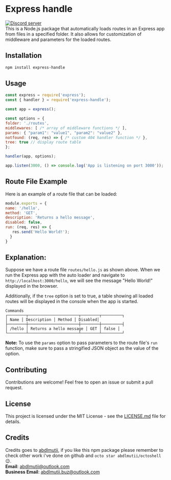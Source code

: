 # Express handle
<a href="https://discord.gg/8UqPNbeYBv"><img src="https://img.shields.io/discord/1077492444574261339?style=for-the-badge&color=5865F2&logo=discord&logoColor=white&label=Abdlmu'tii" alt="Discord server" /></a><br>
This is a Node.js package that automatically loads routes in an Express app from files in a specified folder. It also allows for customization of middleware and parameters for the loaded routes.

## Installation
```sh
npm install express-handle
```


## Usage
```js
const express = require('express');
const { handler } = require('express-handle');

const app = express();

const options = {
folder: './routes',
middlewares: [ /* array of middleware functions */ ],
params: { "param1": "value1", "param2": "value2" },
notfound: (req, res) => { /* custom 404 handler function */ },
tree: true // display route table
};

handler(app, options);

app.listen(3000, () => console.log('App is listening on port 3000'));
```


## Route File Example

Here is an example of a route file that can be loaded:
```js
module.exports = {
name: '/hello',
method: 'GET',
description: 'Returns a hello message',
disabled: false,
run: (req, res) => {
   res.send('Hello World!');
  }
}
```


## Explanation:

Suppose we have a route file `routes/hello.js` as shown above. When we run the Express app with the auto loader and navigate to `http://localhost:3000/hello`, we will see the message "Hello World!" displayed in the browser.

Additionally, if the `tree` option is set to true, a table showing all loaded routes will be displayed in the console when the app is started.

```
Commands
┌────────┬──────────────────────┬────────┬─────────┐
│ Name │ Description │ Method │ Disabled│
├────────┼──────────────────────┼────────┼─────────┤
│ /hello │ Returns a hello message │ GET │ false │
└────────┴──────────────────────┴────────┴─────────┘
```

**Note:** To use the `params` option to pass parameters to the route file's `run` function, make sure to pass a stringified JSON object as the value of the option.

## Contributing

Contributions are welcome! Feel free to open an issue or submit a pull request.

## License
This project is licensed under the MIT License - see the [LICENSE.md](LICENSE.md) file for details.

## Credits
Credits goes to [abdlmutii](https://github.com/abdlmutii), if you like this npm package please remember to check other work i've done on github and `octo star abdlmutii/octoshell` 😉.<br>
**Email**: [abdlmutii@outlook.com](mailto:abdlmutii@outlook.com)
<br>
**Business Email**: [abdlmutii.buz@outlook.com](mailto:abdlmutii.buz@outlook.com)

